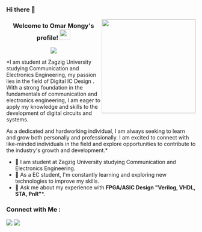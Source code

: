 ### Hi there 👋

<img width="250" align="right" src="https://i.giphy.com/media/doXBzUFJRxpaUbuaqz/giphy.webp">

<h3 align="center">
  Welcome to Omar Mongy's profile!
  <img src="https://media.giphy.com/media/hvRJCLFzcasrR4ia7z/giphy.gif" width="28">
</h3>

<!-- Typing SVG by DenverCoder1 - https://github.com/DenverCoder1/readme-typing-svg -->
<p align="center">
  <a href="https://github.com/DenverCoder1/readme-typing-svg"><img src="https://readme-typing-svg.herokuapp.com/?lines=FPGA/ASIC%20Design%20Engineer;Always%20learning%20new%20things&font=Fira%20Code&center=true&width=440&height=45&color=f75c7e&vCenter=true&size=22"></a>
</p> 



*I am student at Zagzig University studying Communication and Electronics Engineering, my passion lies in the field of Digital IC Design
.
With a strong foundation in the fundamentals of communication and electronics engineering, I am eager to apply my knowledge and skills to the development of digital circuits and systems.

As a dedicated and hardworking individual, I am always seeking to learn and grow both personally and professionally.
I am excited to connect with like-minded individuals in the field and explore opportunities to contribute to the industry's growth and development.*

- 🏢 I am student at Zagzig University studying Communication and Electronics Engineering.
- 🔭 As a EC student, I'm constantly learning and exploring new technologies to improve my skills.
- 💬 Ask me about my experience with **FPGA/ASIC Design "Verilog, VHDL, STA, PnR"***.


### Connect with Me :

<p>
    <a href= "https://www.linkedin.com/in/omar-ashraf-abd-el-mongy-463488266/"><img src="https://img.shields.io/badge/linkedin-%230177B5?style=flat&logo=linkedin&logoColor=white"∠></a>
    <a href= "mailto:engomarmongy@gmail.com"><img src="https://img.shields.io/badge/gmail-%231FA1F1?style=flat&logo=gmail&logoColor=white"∠></a>
 </p>
 
